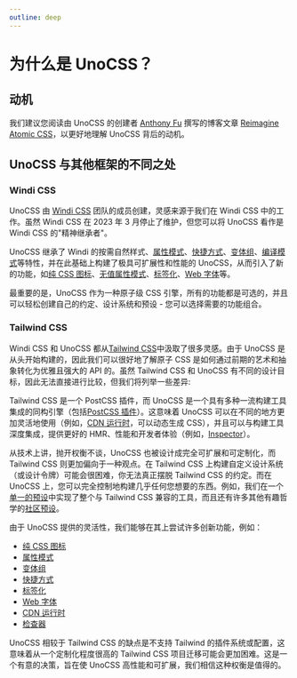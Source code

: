 ```yaml
---
outline: deep
---
```


# 为什么是 UnoCSS？

## 动机

我们建议您阅读由 UnoCSS 的创建者 [Anthony Fu](https://antfu.me/) 撰写的博客文章 [Reimagine Atomic CSS](https://antfu.me/posts/reimagine-atomic-css-zh)，以更好地理解 UnoCSS 背后的动机。

## UnoCSS 与其他框架的不同之处

### Windi CSS

UnoCSS 由 [Windi CSS](https://windicss.org/) 团队的成员创建，灵感来源于我们在 Windi CSS 中的工作。虽然 Windi CSS 在 2023 年 3 月停止了维护，但您可以将 UnoCSS 看作是 Windi CSS 的"精神继承者"。

UnoCSS 继承了 Windi 的按需自然样式、[属性模式](/presets/attributify)、[快捷方式](/config/shortcuts)、[变体组](/transformers/variant-group)、[编译模式](/transformers/compile-class)等特性，并在此基础上构建了极具可扩展性和性能的 UnoCSS，从而引入了新的功能，如[纯 CSS 图标](/presets/icons)、[无值属性模式](/presets/attributify#无值属性)、[标签化](/presets/tagify)、[Web 字体](/presets/web-fonts)等。

最重要的是，UnoCSS 作为一种原子级 CSS 引擎，所有的功能都是可选的，并且可以轻松创建自己的约定、设计系统和预设 - 您可以选择需要的功能组合。

### Tailwind CSS

Windi CSS 和 UnoCSS 都从[Tailwind CSS](https://tailwindcss.com/)中汲取了很多灵感。由于 UnoCSS 是从头开始构建的，因此我们可以很好地了解原子 CSS 是如何通过前期的艺术和抽象转化为优雅且强大的 API 的。虽然 Tailwind CSS 和 UnoCSS 有不同的设计目标，因此无法直接进行比较，但我们将列举一些差异:

Tailwind CSS 是一个 PostCSS 插件，而 UnoCSS 是一个具有多种一流构建工具集成的同构引擎（包括[PostCSS 插件](/integrations/postcss)）。这意味着 UnoCSS 可以在不同的地方更加灵活地使用（例如，[CDN 运行时](/integrations/runtime)，可以动态生成 CSS），并且可以与构建工具深度集成，提供更好的 HMR、性能和开发者体验（例如，[Inspector](/tools/inspector)）。

从技术上讲，抛开权衡不谈，UnoCSS 也被设计成完全可扩展和可定制化，而 Tailwind CSS 则更加偏向于一种观点。在 Tailwind CSS 上构建自定义设计系统（或设计令牌）可能会很困难，你无法真正摆脱 Tailwind CSS 的约定。而在 UnoCSS 上，您可以完全控制地构建几乎任何您想要的东西。例如，我们在一个[单一的预设](/presets/wind)中实现了整个与 Tailwind CSS 兼容的工具，而且还有许多其他有趣哲学的[社区预设](/presets/community)。

由于 UnoCSS 提供的灵活性，我们能够在其上尝试许多创新功能，例如：

- [纯 CSS 图标](/presets/icons)
- [属性模式](/presets/attributify)
- [变体组](/transformers/variant-group)
- [快捷方式](/config/shortcuts)
- [标签化](/presets/tagify)
- [Web 字体](/presets/web-fonts)
- [CDN 运行时](/integrations/runtime)
- [检查器](/tools/inspector)

UnoCSS 相较于 Tailwind CSS 的缺点是不支持 Tailwind 的插件系统或配置，这意味着从一个定制化程度很高的 Tailwind CSS 项目迁移可能会更加困难。这是一个有意的决策，旨在使 UnoCSS 高性能和可扩展，我们相信这种权衡是值得的。
